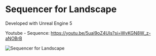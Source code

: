 # Sequencer for Landscape

Developed with Unreal Engine 5

Youtube - Sequence: https://youtu.be/5ual9oZ4UIs?si=WvKGN8W_z-aNOBrB

![Sequencer for Landscape](https://github.com/wegscpc/MySequencer-Landscape/assets/84401774/4f5e6b35-9ca0-4001-8ff2-92c616b6ae34)

